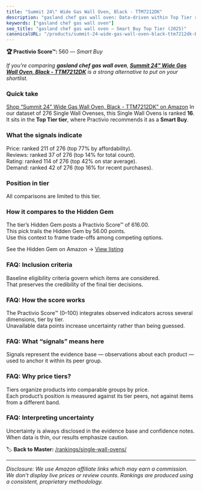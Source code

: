 ```yaml
---
title: "Summit 24\" Wide Gas Wall Oven, Black - TTM7212DK"
description: "gasland chef gas wall oven: Data-driven within Top Tier ranking using the Practivio Score™. Positioned by quality, value, demand, findability, momentum."
keywords: ["gasland chef gas wall oven"]
seo_title: "gasland chef gas wall oven — Smart Buy Top Tier (2025)"
canonicalURL: "/products/summit-24-wide-gas-wall-oven-black-ttm7212dk-B001BXC2GU/"
---
```


**🏆 Practivio Score™:** 560 — _Smart Buy_


*If you're comparing **gasland chef gas wall oven**, **[Summit 24" Wide Gas Wall Oven, Black - TTM7212DK](https://www.amazon.com/dp/B001BXC2GU?tag=practivio-20)** is a strong alternative to put on your shortlist.*
### Quick take
[Shop “Summit 24" Wide Gas Wall Oven, Black - TTM7212DK” on Amazon](https://www.amazon.com/dp/B001BXC2GU?tag=practivio-20)
In our dataset of 276 Single Wall Ovenses, this Single Wall Ovens is ranked **16**.  
It sits in the **Top Tier tier**, where Practivio recommends it as a **Smart Buy**.

### What the signals indicate
Price: ranked 211 of 276 (top 77% by affordability).  
Reviews: ranked 37 of 276 (top 14% for total count).  
Rating: ranked 114 of 276 (top 42% on star average).  
Demand: ranked 42 of 276 (top 16% for recent purchases).

### Position in tier
All comparisons are limited to this tier.

### How it compares to the Hidden Gem
The tier’s Hidden Gem posts a Practivio Score™ of 616.00.  
This pick trails the Hidden Gem by 56.00 points.  
Use this context to frame trade-offs among competing options.  

See the Hidden Gem on Amazon → [View listing](https://www.amazon.com/dp/B00N45FU58?tag=practivio-20)

### FAQ: Inclusion criteria
Baseline eligibility criteria govern which items are considered.  
That preserves the credibility of the final tier decisions.

### FAQ: How the score works
The Practivio Score™ (0–100) integrates observed indicators across several dimensions, tier by tier.  
Unavailable data points increase uncertainty rather than being guessed.

### FAQ: What “signals” means here
Signals represent the evidence base — observations about each product — used to anchor it within its peer group.

### FAQ: Why price tiers?
Tiers organize products into comparable groups by price.  
Each product’s position is measured against its tier peers, not against items from a different band.

### FAQ: Interpreting uncertainty
Uncertainty is always disclosed in the evidence base and confidence notes.  
When data is thin, our results emphasize caution.


🏷️ **Back to Master:** [/rankings/single-wall-ovens/](/rankings/single-wall-ovens/)

---
_Disclosure: We use Amazon affiliate links which may earn a commission. We don’t display live prices or review counts. Rankings are produced using a consistent, proprietary methodology._
